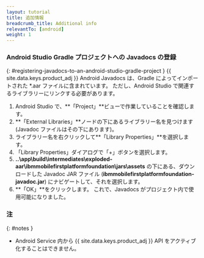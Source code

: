 ```yaml
---
layout: tutorial
title: 追加情報
breadcrumb_title: Additional info
relevantTo: [android]
weight: 1
---
```

<!-- NLS_CHARSET=UTF-8 -->
### Android Studio Gradle プロジェクトへの Javadocs の登録
{: #registering-javadocs-to-an-android-studio-gradle-project }
{{ site.data.keys.product_adj }} Android Javadocs は、Gradle によってインポートされた *.aar ファイルに含まれています。 ただし、Android Studio で関連するライブラリーにリンクする必要があります。

1. Android Studio で、**「Project」**ビューで作業していることを確認します。
2. **「External Libraries」**ノードの下にあるライブラリー名を見つけます (Javadoc ファイルはその下にあります)。
3. ライブラリー名を右クリックして**「Library Properties」**を選択します。
4. 「Library Properties」ダイアログで「+」ボタンを選択します。
5. **..\app\build\intermediates\exploded-aar\ibmmobilefirstplatformfoundation\jars\assets** の下にある、ダウンロードした Javadoc JAR ファイル (**ibmmobilefirstplatformfoundation-javadoc.jar**) にナビゲートして、それを選択します。
6. **「OK」**をクリックします。 これで、Javadocs がプロジェクト内で使用可能になりました。

### 注
{: #notes }

* Android Service 内から {{ site.data.keys.product_adj }} API をアクティブ化することはできません。
